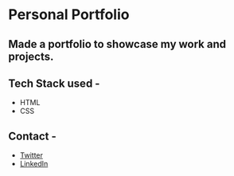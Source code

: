 # Personal Portfolio
## Made a portfolio to showcase my work and projects.


## Tech Stack used - 
- HTML
- CSS

## Contact -
- [Twitter](https://twitter.com/_kpavan) 
- [LinkedIn](https://www.linkedin.com/in/kulkarni-pavan)
